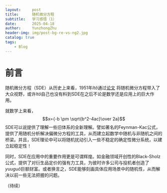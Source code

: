 ```yaml
---
layout:     post
title:      随机微分方程
subtitle:   学习感悟（1）
date:       2025-04-18
author:     YunzhongZhu
header-img: img/post-bg-re-vs-ng2.jpg
catalog: true
tags:
    - Blog
---
```


# 前言
随机微分方程（SDE）从历史上来看，1951年<span
class="math inline">$It\hat{o}$</span>通过[论文](https://archive.org/details/onstochasticdiff029540mbp/page/n1/mode/2up)  将随机微分方程带入了大众视野，或许<span
class="math inline">$It\hat{o}$</span>自己也没有料到SDE在之后不论是数学还是应用上的巨大作用。

就数学上来看，<span class="math incline">$$x={-b \pm \sqrt{b^2-4ac}\over 2a}$$</span>SDE可以说提供了理解一些旧体系的全新理解。譬如著名的Feynman-Kac公式，提供了用随机分析解决偏微分方程的工具，从而建立起数学中随机与非随机之间的桥梁。并且，SDE理论中可以将随机扰动引入一些不稳定的确定性微分系统，以建立起稳定性！

同时，SDE在应用中的重要作用更是可谓辉煌。如金融领域开创性的Black-Sholz公式，提供了对衍生品定价的强有力工具，为彼时许多公司与投机者创造了$yuugu\hat{o}$巨额财富。或者换言之，SDE能够刻画具体应用场景中的随机性，从而解决以前一些无法把握的问题。

（待续）

